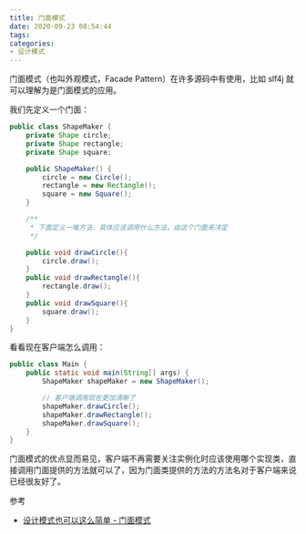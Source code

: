 ```yaml
---
title: 门面模式
date: 2020-09-23 08:54:44
tags:
categories:
- 设计模式
---
```


门面模式（也叫外观模式，Facade Pattern）在许多源码中有使用，比如 slf4j 就可以理解为是门面模式的应用。

我们先定义一个门面：

```java
public class ShapeMaker {
    private Shape circle;
    private Shape rectangle;
    private Shape square;

    public ShapeMaker() {
        circle = new Circle();
        rectangle = new Rectangle();
        square = new Square();
    }

    /**
     * 下面定义一堆方法，具体应该调用什么方法，由这个门面来决定
     */

    public void drawCircle(){
        circle.draw();
    }
    public void drawRectangle(){
        rectangle.draw();
    }
    public void drawSquare(){
        square.draw();
    }
}
```

看看现在客户端怎么调用：

```java
public class Main {
    public static void main(String[] args) {
        ShapeMaker shapeMaker = new ShapeMaker();

        // 客户端调用现在更加清晰了
        shapeMaker.drawCircle();
        shapeMaker.drawRectangle();
        shapeMaker.drawSquare();
    }
}
```

门面模式的优点显而易见，客户端不再需要关注实例化时应该使用哪个实现类，直接调用门面提供的方法就可以了，因为门面类提供的方法的方法名对于客户端来说已经很友好了。

参考

+ [设计模式也可以这么简单 - 门面模式](https://www.javadoop.com/post/design-pattern#toc_13)